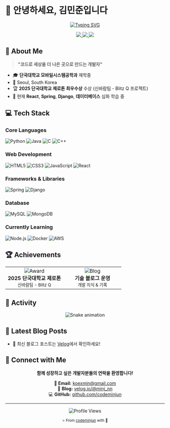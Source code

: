 # 👋 안녕하세요, 김민준입니다

<div align="center">
  
  [![Typing SVG](https://readme-typing-svg.demolab.com?font=Fira+Code&size=28&duration=2800&pause=2000&color=6366F1&center=true&vCenter=true&width=800&lines=Full+Stack+Developer;AI%2FML+Enthusiast;Always+Learning%2C+Always+Growing+🌱)](https://git.io/typing-svg)
  
  <p align="center">
    <a href="mailto:koexmin@gmail.com">
      <img src="https://img.shields.io/badge/Gmail-D14836?style=flat-square&logo=gmail&logoColor=white" />
    </a>
    <a href="https://velog.io/@minj_nn/posts">
      <img src="https://img.shields.io/badge/Velog-20C997?style=flat-square&logo=velog&logoColor=white" />
    </a>
    <a href="https://github.com/codeminjun">
      <img src="https://img.shields.io/badge/GitHub-181717?style=flat-square&logo=github&logoColor=white" />
    </a>
  </p>
  
</div>

## 🎯 About Me

> **"코드로 세상을 더 나은 곳으로 만드는 개발자"**

- 🎓 **단국대학교 모바일시스템공학과** 재학중
- 📍 Seoul, South Korea
- 🏆 **2025 단국대학교 제로톤 최우수상** 수상 (신바람팀 - Blitz Q 프로젝트)
- 🌱 현재 **React**, **Spring**, **Django**, **데이터베이스** 심화 학습 중

## 💻 Tech Stack

### **Core Languages**
![Python](https://img.shields.io/badge/Python-3776AB?style=flat-square&logo=python&logoColor=white)
![Java](https://img.shields.io/badge/Java-007396?style=flat-square&logo=java&logoColor=white)
![C](https://img.shields.io/badge/C-A8B9CC?style=flat-square&logo=c&logoColor=black)
![C++](https://img.shields.io/badge/C++-00599C?style=flat-square&logo=cplusplus&logoColor=white)

### **Web Development**
![HTML5](https://img.shields.io/badge/HTML5-E34F26?style=flat-square&logo=html5&logoColor=white)
![CSS3](https://img.shields.io/badge/CSS3-1572B6?style=flat-square&logo=css3&logoColor=white)
![JavaScript](https://img.shields.io/badge/JavaScript-F7DF1E?style=flat-square&logo=javascript&logoColor=black)
![React](https://img.shields.io/badge/React-61DAFB?style=flat-square&logo=react&logoColor=black)

### **Frameworks & Libraries**
![Spring](https://img.shields.io/badge/Spring-6DB33F?style=flat-square&logo=spring&logoColor=white)
![Django](https://img.shields.io/badge/Django-092E20?style=flat-square&logo=django&logoColor=white)

### **Database**
![MySQL](https://img.shields.io/badge/MySQL-4479A1?style=flat-square&logo=mysql&logoColor=white)
![MongoDB](https://img.shields.io/badge/MongoDB-47A248?style=flat-square&logo=mongodb&logoColor=white)

### **Currently Learning**
![Node.js](https://img.shields.io/badge/Node.js-339933?style=flat-square&logo=node.js&logoColor=white)
![Docker](https://img.shields.io/badge/Docker-2496ED?style=flat-square&logo=docker&logoColor=white)
![AWS](https://img.shields.io/badge/AWS-232F3E?style=flat-square&logo=amazon-aws&logoColor=white)

## 🏆 Achievements

<div align="center">
  <table>
    <tr>
      <td align="center" width="50%">
        <img src="https://img.shields.io/badge/🥇-최우수상-gold?style=for-the-badge" alt="Award"/>
        <br/>
        <strong>2025 단국대학교 제로톤</strong>
        <br/>
        <sub>신바람팀 - Blitz Q</sub>
      </td>
      <td align="center" width="50%">
        <img src="https://img.shields.io/badge/📚-Tech_Blog-20C997?style=for-the-badge" alt="Blog"/>
        <br/>
        <strong>기술 블로그 운영</strong>
        <br/>
        <sub>개발 지식 & 기록</sub>
      </td>
    </tr>
  </table>
</div>

## 🌊 Activity

<div align="center">
  
  ![Snake animation](https://raw.githubusercontent.com/codeminjun/codeminjun/output/github-contribution-grid-snake-dark.svg)
  
</div>

## 📝 Latest Blog Posts

<!-- BLOG-POST-LIST:START -->
- 📌 최신 블로그 포스트는 [Velog](https://velog.io/@minj_nn/posts)에서 확인하세요!
<!-- BLOG-POST-LIST:END -->

## 🤝 Connect with Me

<div align="center">
  
  **함께 성장하고 싶은 개발자분들의 연락을 환영합니다!**
  
  📧 **Email:** koexmin@gmail.com  
  📝 **Blog:** [velog.io/@minj_nn](https://velog.io/@minj_nn/posts)  
  💻 **GitHub:** [github.com/codeminjun](https://github.com/codeminjun)
  
</div>

---

<div align="center">
  
  ![Profile Views](https://komarev.com/ghpvc/?username=codeminjun&color=6366F1&style=flat-square&label=Profile+Views)
  
  <sub>⭐ From [codeminjun](https://github.com/codeminjun) with 💙</sub>
  
</div>
